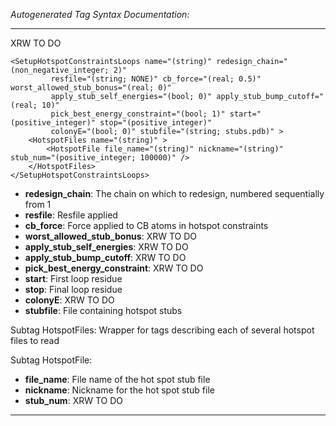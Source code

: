 _Autogenerated Tag Syntax Documentation:_

---
XRW TO DO

```
<SetupHotspotConstraintsLoops name="(string)" redesign_chain="(non_negative_integer; 2)"
         resfile="(string; NONE)" cb_force="(real; 0.5)" worst_allowed_stub_bonus="(real; 0)"
         apply_stub_self_energies="(bool; 0)" apply_stub_bump_cutoff="(real; 10)"
         pick_best_energy_constraint="(bool; 1)" start="(positive_integer)" stop="(positive_integer)"
         colonyE="(bool; 0)" stubfile="(string; stubs.pdb)" >
    <HotspotFiles name="(string)" >
        <HotspotFile file_name="(string)" nickname="(string)" stub_num="(positive_integer; 100000)" />
    </HotspotFiles>
</SetupHotspotConstraintsLoops>
```

-   **redesign_chain**: The chain on which to redesign, numbered sequentially from 1
-   **resfile**: Resfile applied
-   **cb_force**: Force applied to CB atoms in hotspot constraints
-   **worst_allowed_stub_bonus**: XRW TO DO
-   **apply_stub_self_energies**: XRW TO DO
-   **apply_stub_bump_cutoff**: XRW TO DO
-   **pick_best_energy_constraint**: XRW TO DO
-   **start**: First loop residue
-   **stop**: Final loop residue
-   **colonyE**: XRW TO DO
-   **stubfile**: File containing hotspot stubs


Subtag HotspotFiles:   Wrapper for tags describing each of several hotspot files to read



Subtag HotspotFile:   

-   **file_name**: File name of the hot spot stub file
-   **nickname**: Nickname for the hot spot stub file
-   **stub_num**: XRW TO DO

---

